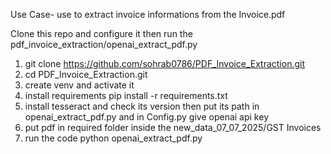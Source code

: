 Use Case- use to extract invoice informations from the Invoice.pdf 

Clone this repo and configure it then run the pdf_invoice_extraction/openai_extract_pdf.py
1. git clone https://github.com/sohrab0786/PDF_Invoice_Extraction.git
2. cd PDF_Invoice_Extraction.git
3. create venv and activate it 
4. install requirements pip install -r requirements.txt
5. install tesseract and check its version then put its path in openai_extract_pdf.py and in Config.py give openai api key 
6. put pdf in required folder inside the new_data_07_07_2025/GST Invoices
7. run the code python openai_extract_pdf.py
